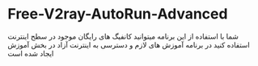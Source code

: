 # Free-V2ray-AutoRun-Advanced

شما با استفاده از این برنامه میتوانید کانفیگ های رایگان موجود در سطح اینترنت استفاده کنید
در برنامه آموزش های لازم و دسترسی به اینترنت آزاد در بخش آموزش ایجاد شده است 
